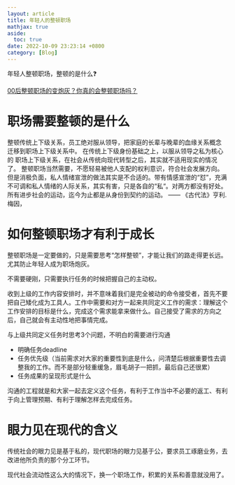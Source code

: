 ```yaml
---
layout: article
title: 年轻人的整顿职场
mathjax: true
aside:
  toc: true
date: 2022-10-09 23:23:14 +0800
category: [Blog]
---
```


年轻人整顿职场，整顿的是什么❓

<!--more-->

[00后整顿职场的变炮灰？你真的会整顿职场吗？](https://www.bilibili.com/video/BV1qB4y177Qs)

# 职场需要整顿的是什么

整顿传统上下级关系，员工绝对服从领导，把家庭的长辈与晚辈的血缘关系概念 迁移到职场上下级关系中。
在传统上下级身份基础之上，以服从领导之私为核心的 职场上下级关系，在社会从传统向现代转型之后，其实就不适用现实的情况了。
整顿职场当然需要，不愿轻易被他人支配的权利意识，符合社会发展方向。但是消极负面，私人情绪宣泄的做法其实是不合适的。带有情感宣泄的“怼”，充满不可调和私人情绪的人际关系，其实有害，只是各自的“私“。对两方都没有好处。
所有进步社会的运动，迄今为止都是从身份到契约的运动。  —— 《古代法》亨利.梅因，

# 如何整顿职场才有利于成长

整顿职场是一定要做的，只是需要思考“怎样整顿”，才能让我们的路走得更长远。尤其防止年轻人成为职场炮灰。

不需要硬刚，只需要执行任务的时候把握自己的主动权。

收到上级的工作内容安排时，并不意味着我们是完全被动的命令接受者，首先不要把自己矮化成为工具人。工作中需要和对方一起来共同定义工作的需求：理解这个工作安排的目标是什么，完成这个需求能拿来做什么。自己接受了需求的方向之后，自己就会有主动性地把事情完成。

与上级共同定义任务时思考3个问题，不明白的需要进行沟通

- 明确任务deadline
- 任务优先级（当前需求对大家的重要性到底是什么，问清楚后根据重要性去调整我的工作。而不是部分轻重缓急，眉毛胡子一把抓，最后自己还很累）
- 任务成果的呈现形式是什么

沟通的工程就是和大家一起去定义这个任务，有利于工作当中不必要的返工、有利于向上管理预期、有利于理解怎样去完成任务。

# 眼力见在现代的含义

传统社会的眼力见是基于私的，现代职场的眼力见基于公，要求员工琢磨业务，去改进他所负责的那个分工环节。

现代社会流动性这么大的情况下，换一个职场工作，积累的关系和善意就没用了。